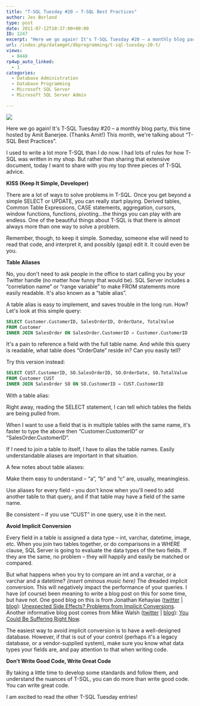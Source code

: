 ```yaml
---
title: "T-SQL Tuesday #20 – T-SQL Best Practices"
author: Jes Borland
type: post
date: 2011-07-12T10:37:00+00:00
ID: 1247
excerpt: "Here we go again! It's T-SQL Tuesday #20 – a monthly blog party, this time hosted by Amit Banerjee. (Thanks Amit!) This month, we're talking about “T-SQL Best&hellip;"
url: /index.php/datamgmt/dbprogramming/t-sql-tuesday-20-t/
views:
  - 8448
rp4wp_auto_linked:
  - 1
categories:
  - Database Administration
  - Database Programming
  - Microsoft SQL Server
  - Microsoft SQL Server Admin

---
```

[![][1]][2]

Here we go again! It's T-SQL Tuesday #20 – a monthly blog party, this time hosted by Amit Banerjee. (Thanks Amit!) This month, we're talking about “T-SQL Best Practices”. 

I used to write a lot more T-SQL than I do now. I had lots of rules for how T-SQL was written in my shop. But rather than sharing that extensive document, today I want to share with you my top three pieces of T-SQL advice. 

**KISS (Keep It Simple, Developer)** 

There are a lot of ways to solve problems in T-SQL. Once you get beyond a simple SELECT or UPDATE, you can really start playing. Derived tables, Common Table Expressions, CASE statements, aggregation, cursors, window functions, functions, pivoting...the things you can play with are endless. One of the beautiful things about T-SQL is that there is almost always more than one way to solve a problem. 

Remember, though, to keep it simple. Someday, someone else will need to read that code, and interpret it, and possibly (gasp) edit it. It could even be you. 

**Table Aliases** 

No, you don't need to ask people in the office to start calling you by your Twitter handle (no matter how funny that would be). SQL Server includes a “correlation name” or “range variable” to make FROM statements more easily readable. It's also known as a “table alias”. 

A table alias is easy to implement, and saves trouble in the long run. How? Let's look at this simple query: 

```sql
SELECT Customer.CustomerID, SalesOrderID, OrderDate, TotalValue 
FROM Customer 
INNER JOIN SalesOrder ON SalesOrder.CustomerID = Customer.CustomerID
```

It's a pain to reference a field with the full table name. And while this query is readable, what table does “OrderDate” reside in? Can you easily tell? 

Try this version instead:

```sql
SELECT CUST.CustomerID, SO.SalesOrderID, SO.OrderDate, SO.TotalValue 
FROM Customer CUST 
INNER JOIN SalesOrder SO ON SO.CustomerID = CUST.CustomerID 
```

With a table alias: 

Right away, reading the SELECT statement, I can tell which tables the fields are being pulled from. 

When I want to use a field that is in multiple tables with the same name, it's faster to type the above then “Customer.CustomerID” or “SalesOrder.CustomerID”. 

If I need to join a table to itself, I have to alias the table names. Easily understandable aliases are important in that situation. 

A few notes about table aliases: 

Make them easy to understand – “a”, “b” and “c” are, usually, meaningless. 

Use aliases for every field – you don't know when you'll need to add another table to that query, and if that table may have a field of the same name. 

Be consistent – if you use “CUST” in one query, use it in the next. 

**Avoid Implicit Conversion** 

Every field in a table is assigned a data type – int, varchar, datetime, image, etc. When you join two tables together, or do comparisons in a WHERE clause, SQL Server is going to evaluate the data types of the two fields. If they are the same, no problem – they will happily and easily be matched or compared. 

But what happens when you try to compare an int and a varchar, or a varchar and a datetime? _(insert ominous music here)_ The dreaded implicit conversion. This will negatively impact the performance of your queries. I have (of course) been meaning to write a blog post on this for some time, but have not. One good blog on this is from Jonathan Kehayias ([twitter][3] | [blog][4]): [Unexpected Side Effects? Problems from Implicit Conversions][5]. Another informative blog post comes from Mike Walsh ([twitter][6] | [blog][7]): [You Could Be Suffering Right Now][8]. 

The easiest way to avoid implicit conversion is to have a well-designed database. However, if that is out of your control (perhaps it's a legacy database, or a vendor-supplied system), make sure you know what data types your fields are, and pay attention to that when writing code. 

**Don't Write Good Code, Write Great Code** 

By taking a little time to develop some standards and follow them, and understand the nuances of T-SQL, you can do more than write good code. You can write great code. 

I am excited to read the other T-SQL Tuesday entries!

 [1]: /wp-content/uploads/blogs/DataMgmt/olap_1.gif
 [2]: http://troubleshootingsql.com/2011/07/05/invitation-for-t-sql-tuesday-19-t-sql-best-practices/
 [3]: http://twitter.com/#!/SQLPoolBoy
 [4]: http://sqlskills.com/blogs/jonathan/
 [5]: http://sqlblog.com/blogs/jonathan_kehayias/archive/2009/07/16/unexpected-side-effects-problems-from-implicit-conversions.aspx
 [6]: http://twitter.com/#!/mike_walsh
 [7]: http://www.straightpathsql.com/
 [8]: http://www.straightpathsql.com/archives/2009/09/you-could-be-suffering-right-now/